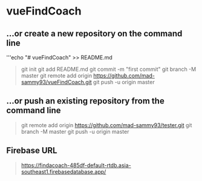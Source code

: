 # vueFindCoach

## …or create a new repository on the command line

'''echo "# vueFindCoach" >> README.md
> git init
> git add README.md
> git commit -m "first commit"
> git branch -M master
> git remote add origin https://github.com/mad-sammy93/vueFindCoach.git
> git push -u origin master

## …or push an existing repository from the command line
> git remote add origin https://github.com/mad-sammy93/tester.git
> git branch -M master
> git push -u origin master



## Firebase URL

> https://findacoach-485df-default-rtdb.asia-southeast1.firebasedatabase.app/
